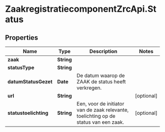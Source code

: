# ZaakregistratiecomponentZrcApi.Status

## Properties
Name | Type | Description | Notes
------------ | ------------- | ------------- | -------------
**zaak** | **String** |  | 
**statusType** | **String** |  | 
**datumStatusGezet** | **Date** | De datum waarop de ZAAK de status heeft verkregen. | 
**url** | **String** |  | [optional] 
**statustoelichting** | **String** | Een, voor de initiator van de zaak relevante, toelichting op de status van een zaak. | [optional] 


